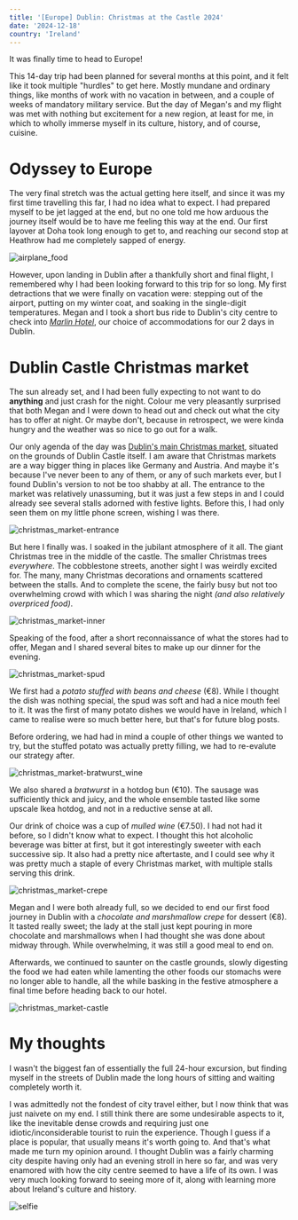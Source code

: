 ```yaml
---
title: '[Europe] Dublin: Christmas at the Castle 2024'
date: '2024-12-18'
country: 'Ireland'
---
```


It was finally time to head to Europe!

This 14-day trip had been planned for several months at this point, and it felt like it took multiple "hurdles" to get here. Mostly mundane and ordinary things, like months of work with no vacation in between, and a couple of weeks of mandatory military service. But the day of Megan's and my flight was met with nothing but excitement for a new region, at least for me, in which to wholly immerse myself in its culture, history, and of course, cuisine.

# Odyssey to Europe

The very final stretch was the actual getting here itself, and since it was my first time travelling this far, I had no idea what to expect. I had prepared myself to be jet lagged at the end, but no one told me how arduous the journey itself would be to have me feeling this way at the end. Our first layover at Doha took long enough to get to, and reaching our second stop at Heathrow had me completely sapped of energy.

![airplane_food](/images/posts/travel/europe-2024/dublin-castle-christmas-market/airplane_food.jpg)

However, upon landing in Dublin after a thankfully short and final flight, I remembered why I had been looking forward to this trip for so long. My first detractions that we were finally on vacation were: stepping out of the airport, putting on my winter coat, and soaking in the single-digit temperatures. Megan and I took a short bus ride to Dublin's city centre to check into [*Marlin Hotel*](https://www.marlin.com/dublin/), our choice of accommodations for our 2 days in Dublin.

# Dublin Castle Christmas market

The sun already set, and I had been fully expecting to not want to do **anything** and just crash for the night. Colour me very pleasantly surprised that both Megan and I were down to head out and check out what the city has to offer at night. Or maybe don't, because in retrospect, we were kinda hungry and the weather was so nice to go out for a walk.

Our only agenda of the day was [Dublin's main Christmas market](https://heritageireland.ie/whats-on/christmas-at-the-castle-2024/), situated on the grounds of Dublin Castle itself. I am aware that Christmas markets are a way bigger thing in places like Germany and Austria. And maybe it's because I've never been to any of them, or any of such markets ever, but I found Dublin's version to not be too shabby at all. The entrance to the market was relatively unassuming, but it was just a few steps in and I could already see several stalls adorned with festive lights. Before this, I had only seen them on my little phone screen, wishing I was there.

![christmas_market-entrance](/images/posts/travel/europe-2024/dublin-castle-christmas-market/christmas_market-entrance.jpg)

But here I finally was. I soaked in the jubilant atmosphere of it all. The giant Christmas tree in the middle of the castle. The smaller Christmas trees *everywhere*. The cobblestone streets, another sight I was weirdly excited for. The many, many Christmas decorations and ornaments scattered between the stalls. And to complete the scene, the fairly busy but not too overwhelming crowd with which I was sharing the night *(and also relatively overpriced food)*.

![christmas_market-inner](/images/posts/travel/europe-2024/dublin-castle-christmas-market/christmas_market-inner.jpg)

Speaking of the food, after a short reconnaissance of what the stores had to offer, Megan and I shared several bites to make up our dinner for the evening.

![christmas_market-spud](/images/posts/travel/europe-2024/dublin-castle-christmas-market/christmas_market-spud.jpg)

We first had a *potato stuffed with beans and cheese* (€8). While I thought the dish was nothing special, the spud was soft and had a nice mouth feel to it. It was the first of many potato dishes we would have in Ireland, which I came to realise were so much better here, but that's for future blog posts.

Before ordering, we had had in mind a couple of other things we wanted to try, but the stuffed potato was actually pretty filling, we had to re-evalute our strategy after.

![christmas_market-bratwurst_wine](/images/posts/travel/europe-2024/dublin-castle-christmas-market/christmas_market-bratwurst_wine.jpg)

We also shared a *bratwurst* in a hotdog bun (€10). The sausage was sufficiently thick and juicy, and the whole ensemble tasted like some upscale Ikea hotdog, and not in a reductive sense at all.

Our drink of choice was a cup of *mulled wine* (€7.50). I had not had it before, so I didn't know what to expect. I thought this hot alcoholic beverage was bitter at first, but it got interestingly sweeter with each successive sip. It also had a pretty nice aftertaste, and I could see why it was pretty much a staple of every Christmas market, with multiple stalls serving this drink.

![christmas_market-crepe](/images/posts/travel/europe-2024/dublin-castle-christmas-market/christmas_market-crepe.jpg)

Megan and I were both already full, so we decided to end our first food journey in Dublin with a *chocolate and marshmallow crepe* for dessert (€8). It tasted really sweet; the lady at the stall just kept pouring in more chocolate and marshmallows when I had thought she was done about midway through. While overwhelming, it was still a good meal to end on.

Afterwards, we continued to saunter on the castle grounds, slowly digesting the food we had eaten while lamenting the other foods our stomachs were no longer able to handle, all the while basking in the festive atmosphere a final time before heading back to our hotel.

![christmas_market-castle](/images/posts/travel/europe-2024/dublin-castle-christmas-market/christmas_market-castle.jpg)

# My thoughts

I wasn't the biggest fan of essentially the full 24-hour excursion, but finding myself in the streets of Dublin made the long hours of sitting and waiting completely worth it.

I was admittedly not the fondest of city travel either, but I now think that was just naivete on my end. I still think there are some undesirable aspects to it, like the inevitable dense crowds and requiring just one idiotic/inconsiderable tourist to ruin the experience. Though I guess if a place is popular, that usually means it's worth going to. And that's what made me turn my opinion around. I thought Dublin was a fairly charming city despite having only had an evening stroll in here so far, and was very enamored with how the city centre seemed to have a life of its own. I was very much looking forward to seeing more of it, along with learning more about Ireland's culture and history.

![selfie](/images/posts/travel/europe-2024/dublin-castle-christmas-market/selfie.jpg)

